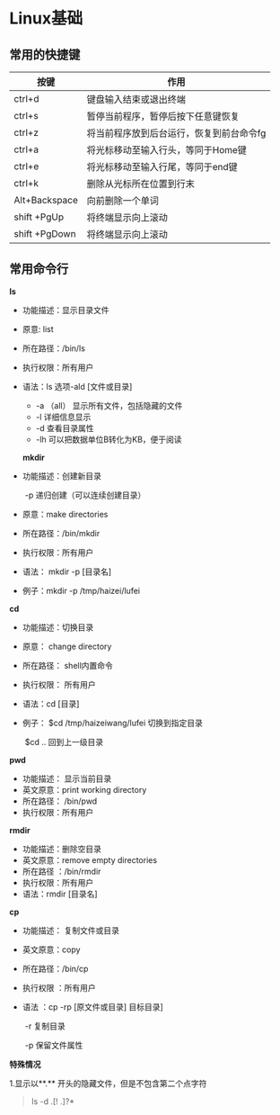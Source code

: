 # Linux基础 
## 常用的快捷键  

| 按键            | 作用                    |
| ------------- | --------------------- |
| ctrl+d        | 键盘输入结束或退出终端           |
| ctrl+s        | 暂停当前程序，暂停后按下任意键恢复     |
| ctrl+z        | 将当前程序放到后台运行，恢复到前台命令fg |
| ctrl+a        | 将光标移动至输入行头，等同于Home键   |
| ctrl+e        | 将光标移动至输入行尾，等同于end键    |
| ctrl+k        | 删除从光标所在位置到行末          |
| Alt+Backspace | 向前删除一个单词              |
| shift +PgUp   | 将终端显示向上滚动             |
| shift +PgDown | 将终端显示向上滚动             |

## 常用命令行  

**ls**   

- 功能描述：显示目录文件  

- 原意: list  

- 所在路径：/bin/ls  

- 执行权限：所有用户   

- 语法：ls  选项-ald   [文件或目录]  

  - -a （all） 显示所有文件，包括隐藏的文件  
  - -l   详细信息显示  
  - -d  查看目录属性     
  - -lh   可以把数据单位B转化为KB，便于阅读  

  **mkdir**    

- 功能描述：创建新目录   

  ​                   -p  递归创建（可以连续创建目录）

- 原意：make  directories  

- 所在路径：/bin/mkdir  

- 执行权限：所有用户  

- 语法： mkdir   -p   [目录名]  

- 例子：mkdir  -p  /tmp/haizei/lufei     

**cd**   

- 功能描述：切换目录

-  原意： change   directory  

- 所在路径： shell内置命令  

- 执行权限： 所有用户  

- 语法：cd [目录]    

- 例子： $cd  /tmp/haizeiwang/lufei      切换到指定目录  

  ​             $cd  ..                                           回到上一级目录    

**pwd**  

- 功能描述： 显示当前目录  
- 英文原意：print  working  directory  
- 所在路径： /bin/pwd  
- 执行权限：所有用户     

**rmdir** 

- 功能描述：删除空目录  
- 英文原意：remove   empty  directories  
- 所在路径 ：/bin/rmdir  
- 执行权限：所有用户  
- 语法：rmdir [目录名]  

**cp** 

- 功能描述： 复制文件或目录  

- 英文原意：copy

- 所在路径：/bin/cp  

- 执行权限 ：所有用户 

- 语法 ：cp  -rp  [原文件或目录]   目标目录] 

  ​                   -r    复制目录  

  ​                  -p    保留文件属性

**特殊情况**  

1.显示以**.**   开头的隐藏文件，但是不包含第二个点字符

> ls  -d  .[! .]?*    

